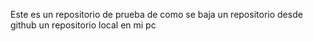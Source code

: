 Este es un repositorio de prueba de como se baja un repositorio desde github 
un repositorio local en mi pc
